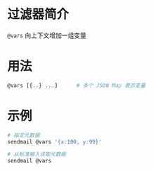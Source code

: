 过滤器简介
======= 

`@vars` 向上下文增加一组变量
 

用法
=======

```bash
@vars [{..} ...]      # 多个 JSON Map 表示变量
```


示例
=======

```bash
# 指定元数据
sendmail @vars '{x:100, y:99}'

# 从标准输入读取元数据
sendmail @vars
```

